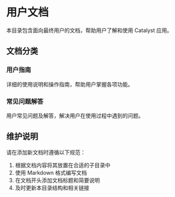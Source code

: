# 用户文档

本目录包含面向最终用户的文档，帮助用户了解和使用 Catalyst 应用。

## 文档分类

### 用户指南
详细的使用说明和操作指南，帮助用户掌握各项功能。

### 常见问题解答
用户常见问题及解答，解决用户在使用过程中遇到的问题。

## 维护说明

请在添加新文档时遵循以下规范：
1. 根据文档内容将其放置在合适的子目录中
2. 使用 Markdown 格式编写文档
3. 在文档开头添加文档标题和简要说明
4. 及时更新本目录结构和相关链接